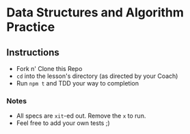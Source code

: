 # Data Structures and Algorithm Practice

## Instructions

* Fork n' Clone this Repo
* `cd` into the lesson's directory (as directed by your Coach)
* Run `npm t` and TDD your way to completion 

### Notes

* All specs are `xit`-ed out. Remove the `x` to run.
* Feel free to add your own tests ;) 

